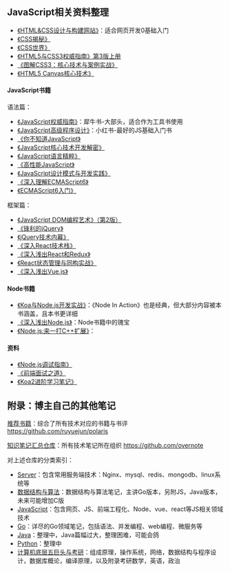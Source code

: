 ## JavaScript相关资料整理

- [《HTML&CSS设计与构建网站》](https://book.douban.com/subject/21338365/)：适合网页开发0基础入门
- [《CSS揭秘》](https://book.douban.com/subject/26745943/)
- [《CSS世界》](https://book.douban.com/subject/27615777/)
- [《HTML5与CSS3权威指南》第3版上册](https://book.douban.com/subject/26644632/)
- [《图解CSS3：核心技术与案例实战》](https://book.douban.com/subject/25920727/)
- [《HTML5 Canvas核心技术》](https://book.douban.com/subject/24533314/)

#### JavaScript书籍

语法篇：

- [《JavaScript权威指南》](https://book.douban.com/subject/10549733/)：犀牛书-大部头，适合作为工具书使用
- [《JavaScript高级程序设计》](https://book.douban.com/subject/10546125/)：小红书-最好的JS基础入门书
- [《你不知道JavaScript》](https://book.douban.com/subject/26351021/)
- [《JavaScript核心技术开发解密》](https://book.douban.com/subject/30190189/)
- [《JavaScript语言精粹》](https://book.douban.com/subject/11874748/)
- [《高性能JavaScript》](https://book.douban.com/subject/5362856/)
- [《JavaScript设计模式与开发实践》](https://book.douban.com/subject/26382780/)
- [《深入理解ECMAScript6》](https://book.douban.com/subject/27072230/)
- [《ECMAScript6入门》](https://book.douban.com/subject/25966265/)

框架篇：

- [《JavaScript DOM编程艺术》（第2版）](https://book.douban.com/subject/6038371/)
- [《锋利的jQuery》](https://book.douban.com/subject/10792216/)
- [《jQuery技术内幕》](https://book.douban.com/subject/25823709/)
- [《深入React技术栈》](https://book.douban.com/subject/26918038/)
- [《深入浅出React和Redux》](https://book.douban.com/subject/27033213/)
- [《React状态管理与同构实战》](https://book.douban.com/subject/30290509/)
- [《深入浅出Vue.js》](https://book.douban.com/subject/32581281/)

#### Node书籍

- [《Koa与Node.js开发实战》](https://book.douban.com/subject/30404722/)：《Node In Action》也是经典，但大部分内容被本书涵盖，且本书更详细
- [《深入浅出Node.js》](https://book.douban.com/subject/25768396/)：Node书籍中的瑰宝
- [《Node.js:来一打C++扩展》](https://book.douban.com/subject/30247892/)： 

#### 资料

- [《Node.js调试指南》 ](https://github.com/nswbmw/node-in-debugging)
- [《前端面试之道》](https://yuchengkai.cn/docs/frontend/ )
- [《Koa2进阶学习笔记》](https://chenshenhai.github.io/koa2-note/)

## 附录：博主自己的其他笔记

[推荐书籍](https://github.com/ruyuejun/polaris)：综合了所有技术对应的书籍与书评 https://github.com/ruyuejun/polaris  

[知识笔记汇总仓库](https://github.com/overnote)：所有技术笔记所在组织 https://github.com/overnote   

对上述仓库的分类索引：  
- [Server](https://github.com/overnote/server)：包含常用服务端技术：Nginx、mysql、redis、mongodb、linux系统等
- [数据结构与算法](https://github.com/overnote/algorithm)：数据结构与算法笔记，主讲Go版本，另附JS，Java版本，未来可能增加C版
- [JavaScript](https://github.com/overnote/javascript)：包含网页、JS、前端工程化、Node、vue、react等JS相关领域技术
- [Go](https://github.com/overnote/golang)：详尽的Go领域笔记，包括语法、并发编程、web编程、微服务等
- [Java](https://github.com/overnote/java)：整理中，Java篇幅过大，整理困难，可能会鸽
- [Python](https://github.com/overnote/python)：整理中
- [计算机底层五巨头与考研](https://github.com/overnote/fivex)：组成原理，操作系统，网络，数据结构与程序设计，数据库概论，编译原理，以及附录考研数学，英语，政治